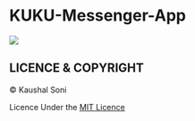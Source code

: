 # KUKU-Messenger-App

<image src="task17-Kukuapp.png"/>

## LICENCE & COPYRIGHT
 © Kaushal Soni
 
 Licence Under the [MIT Licence](LICENSE)

